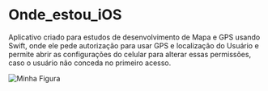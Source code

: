 # Onde_estou_iOS
Aplicativo criado para estudos de desenvolvimento de Mapa e GPS usando Swift, onde ele pede autorização para usar GPS e localização do Usuário e permite abrir as configurações do celular para alterar essas permissões, caso o usuário não conceda no primeiro acesso.

<img src="https://github.com/jeff77araujo/Onde_estou_iOS/blob/main/print-onde-estou.png" alt="Minha Figura" >
